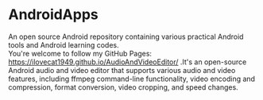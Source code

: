 # AndroidApps
An open source Android repository containing various practical Android tools and Android learning codes.    
You're welcome to follow my GitHub Pages: https://ilovecat1949.github.io/AudioAndVideoEditor/ .It's an open-source Android audio and video editor that supports various audio and video features, including ffmpeg command-line functionality, video encoding and compression, format conversion, video cropping, and speed changes.   
